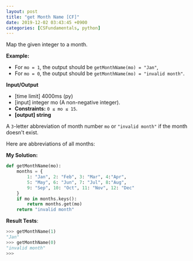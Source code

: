 ```yaml
---
layout: post
title: "get Month Name [CF]"
date: 2019-12-02 03:43:45 +0900
categories: [CSFundamentals, python]
---
```


Map the given integer to a month.

**Example:**

- For `mo = 1`, the output should be `getMonthName(mo) = "Jan"`,
- For `mo = 0`, the output should be `getMonthName(mo) = "invalid month"`.

**Input/Output**

- [time limit] 4000ms (py)
- [input] integer mo (A non-negative integer).
- **Constraints:** `0 ≤ mo ≤ 15`.
- **[output] string**

A `3`-letter abbreviation of month number `mo` or `"invalid month"` if the month doesn't exist.

Here are abbreviations of all months:

**My Solution:**

```python
def getMonthName(mo):
    months = {
        1: "Jan", 2: "Feb", 3: "Mar", 4:"Apr",
        5: "May", 6: "Jun", 7: "Jul", 8:"Aug",
        9: "Sep", 10: "Oct", 11: "Nov", 12: "Dec"
    }
    if mo in months.keys():
        return months.get(mo)
    return "invalid month"
```

**Result Tests**:

```python
>>> getMonthName(1)
"Jan"
>>> getMonthName(0)
"invalid month"
>>>
```
